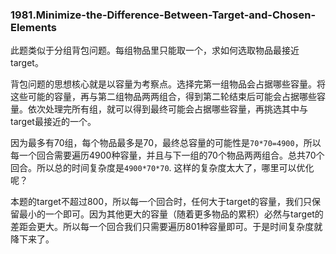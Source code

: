 ### 1981.Minimize-the-Difference-Between-Target-and-Chosen-Elements

此题类似于分组背包问题。每组物品里只能取一个，求如何选取物品最接近target。

背包问题的思想核心就是以容量为考察点。选择完第一组物品会占据哪些容量。将这些可能的容量，再与第二组物品两两组合，得到第二轮结束后可能会占据哪些容量。依次处理完所有组，就可以得到最终可能会占据哪些容量，再挑选其中与target最接近的一个。

因为最多有70组，每个物品最多是70，最终总容量的可能性是```70*70=4900```，所以每一个回合需要遍历4900种容量，并且与下一组的70个物品两两组合。总共70个回合。所以总的时间复杂度是```4900*70*70```. 这样的复杂度太大了，哪里可以优化呢？

本题的target不超过800，所以每一个回合时，任何大于target的容量，我们只保留最小的一个即可。因为其他更大的容量（随着更多物品的累积）必然与target的差距会更大。所以每一个回合我们只需要遍历801种容量即可。于是时间复杂度就降下来了。
